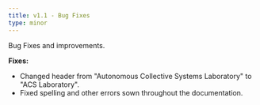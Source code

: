 ```yaml
---
title: v1.1 - Bug Fixes
type: minor
---
```


Bug Fixes and improvements.

**Fixes:**

* Changed header from "Autonomous Collective Systems Laboratory" to "ACS Laboratory".
* Fixed spelling and other errors sown throughout the documentation.
